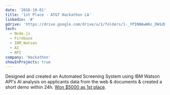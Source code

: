```yaml
---
date: '2016-10-01'
title: '1st Place - AT&T Hackathon LA'
linkedin: '#'
gdrive: 'https://drive.google.com/drive/u/1/folders/1-_YPINNAwW6c_DW1dBydsMIJlfoB0HNY'
tech:
  - Node.js
  - Firebase
  - IBM_Watson
  - AI
  - API
company: 'Hackathon'
showInProjects: true
---
```


Designed and created an Automated Screening System using IBM Watson API's AI analysis on applicants data from the web & documents & created a short demo within 24h. [Won $5000 as 1st place](https://twitter.com/johnwalicki/status/787613210769813508).
